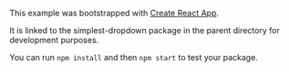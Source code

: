 This example was bootstrapped with [Create React App](https://github.com/facebook/create-react-app).

It is linked to the simplest-dropdown package in the parent directory for development purposes.

You can run `npm install` and then `npm start` to test your package.
